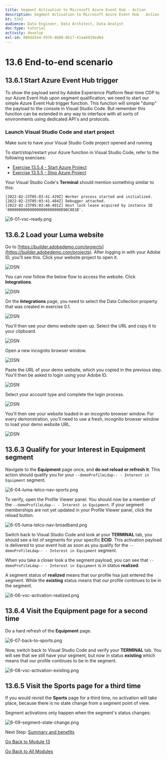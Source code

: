 ```yaml
---
title: Segment Activation to Microsoft Azure Event Hub - Action
description: Segment Activation to Microsoft Azure Event Hub - Action
kt: 5342
audience: Data Engineer, Data Architect, Data Analyst
doc-type: tutorial
activity: develop
exl-id: 989dd2e4-597b-4b80-8b17-41aa6929ed64
---
```

# 13.6 End-to-end scenario

## 13.6.1 Start Azure Event Hub trigger

To show the payload send by Adobe Experience Platform Real-time CDP to our Azure Event Hub upon segment qualification, we need to start our simple Azure Event Hub trigger function. This function will simple "dump" the payload to the console in Visual Studio Code. But remember this function can be extended in any way to interface with all sorts of environments using dedicated API's and protocols.

### Launch Visual Studio Code and start project

Make sure to have your Visual Studio Code project opened and running

To start/stop/restart your Azure function in Visual Studio Code, refer to the following exercises:

- [Exercise 13.5.4 - Start Azure Project](./ex5.md)
- [Exercise 13.5.5 - Stop Azure Project](./ex5.md)

Your Visual Studio Code's **Terminal** should mention something similar to this:

```code
[2022-02-23T05:03:41.429Z] Worker process started and initialized.
[2022-02-23T05:03:41.484Z] Debugger attached.
[2022-02-23T05:03:46.401Z] Host lock lease acquired by instance ID '000000000000000000000000D90C881B'.
```

![6-01-vsc-ready.png](./images/vsc31.png)

## 13.6.2 Load your Luma website

Go to [https://builder.adobedemo.com/projects](https://builder.adobedemo.com/projects). After logging in with your Adobe ID, you'll see this. Click your website project to open it.

![DSN](../module0/images/web8.png)

You can now follow the below flow to access the website. Click **Integrations**.

![DSN](../module0/images/web1.png)

On the **Integrations** page, you need to select the Data Collection property that was created in exercise 0.1. 

![DSN](../module0/images/web2.png)

You'll then see your demo website open up. Select the URL and copy it to your clipboard.

![DSN](../module0/images/web3.png)

Open a new incognito browser window.

![DSN](../module0/images/web4.png)

Paste the URL of your demo website, which you copied in the previous step. You'll then be asked to login using your Adobe ID.

![DSN](../module0/images/web5.png)

Select your account type and complete the login process.

![DSN](../module0/images/web6.png)

You'll then see your website loaded in an incognito browser window. For every demonstration, you'll need to use a fresh, incognito browser window to load your demo website URL.

![DSN](../module0/images/web7.png)

## 13.6.3 Qualify for your Interest in Equipment segment

Navigate to the **Equipment** page once, and **do not reload or refresh it**. This action should qualify you for your `--demoProfileLdap-- - Interest in Equipment` segment. 

![6-04-luma-telco-nav-sports.png](./images/luma1.png)

To verify, open the Profile Viewer panel. You should now be a member of the `--demoProfileLdap-- - Interest in Equipment`. If your segment memberships are not yet updated in your Profile Viewer panel, click the reload button.  

![6-05-luma-telco-nav-broadband.png](./images/luma2.png)

Switch back to Visual Studio Code and look at your **TERMINAL** tab, you should see a list of segments for your specific **ECID**. This activation payload is delivered to your event hub as soon as you qualify for the `--demoProfileLdap-- - Interest in Equipment` segment. 

When you take a closer look a the segment payload, you can see that `--demoProfileLdap-- - Interest in Equipment` is in status **realized**. 

A segment status of **realized** means that our profile hsa just entered the segment. While the **existing** status means that our profile continues to be in the segment.

![6-06-vsc-activation-realized.png](./images/luma3.png)

## 13.6.4 Visit the Equipment page for a second time

Do a hard refresh of the **Equipment** page.

![6-07-back-to-sports.png](./images/luma1.png)

Now, switch back to Visual Studio Code and verify your **TERMINAL** tab. You will see that we still have your segment, but now in status **existing** which means that our profile continues to be in the segment.

![6-08-vsc-activation-existing.png](./images/luma4.png)

## 13.6.5 Visit the Sports page for a third time

If you would revisit the **Sports** page for a third time, no activation will take place, because there is no state change from a segment point of view. 

Segment activations only happen when the segment's status changes:

![6-09-segment-state-change.png](./images/6-09-segment-state-change.png)

Next Step: [Summary and benefits](./summary.md)

[Go Back to Module 13](./segment-activation-microsoft-azure-eventhub.md)

[Go Back to All Modules](./../../overview.md)
